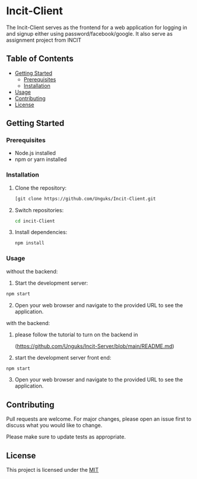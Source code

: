 # Incit-Client

The Incit-Client serves as the frontend for a web application for logging in and signup either using password/facebook/google. It also serve as assignment project from INCIT

## Table of Contents

- [Getting Started](#getting-started)
  - [Prerequisites](#prerequisites)
  - [Installation](#installation)
- [Usage](#usage)
- [Contributing](#contributing)
- [License](#license)

## Getting Started

### Prerequisites

- Node.js installed
- npm or yarn installed

### Installation

1. Clone the repository:

   ```bash
   [git clone https://github.com/Unguks/Incit-Client.git
   ```
   
2. Switch repositories:

   ```bash
   cd incit-Client
   ```

3. Install dependencies:

   ```bash
   npm install
   ```
   
### Usage

without the backend:

1. Start the development server:

```bash
npm start
```

2. Open your web browser and navigate to the provided URL to see the application.

with the backend:

1. please follow the tutorial to turn on the backend in

   (https://github.com/Unguks/Incit-Server/blob/main/README.md)

2. start the development server front end:

  ```bash
  npm start
  ```

3. Open your web browser and navigate to the provided URL to see the application.

## Contributing

Pull requests are welcome. For major changes, please open an issue first
to discuss what you would like to change.

Please make sure to update tests as appropriate.

## License

This project is licensed under the [MIT](https://choosealicense.com/licenses/mit/)
